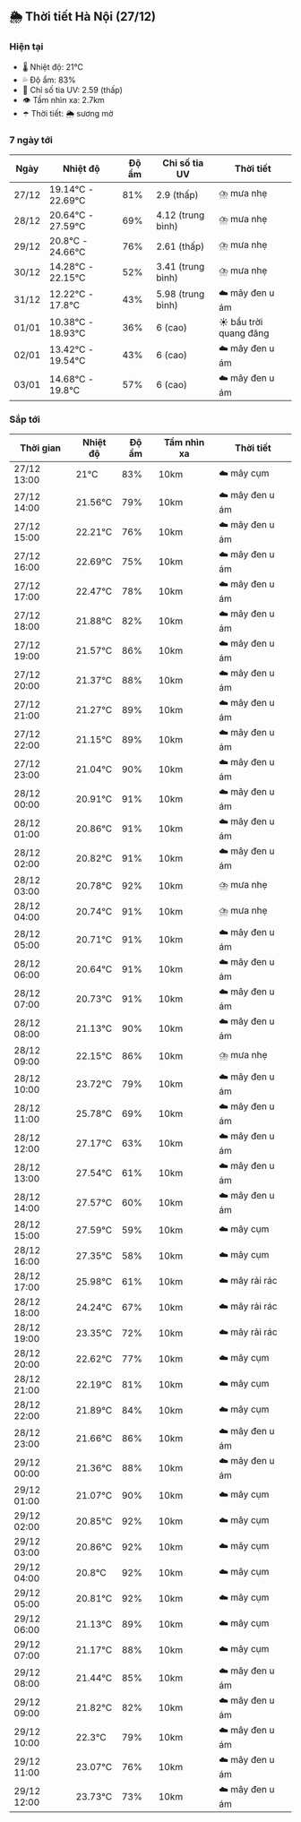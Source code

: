 ## 🌦️ Thời tiết Hà Nội (27/12)

### Hiện tại

- 🌡️ Nhiệt độ: 21℃
- 💦 Độ ẩm: 83%
- 🌟 Chỉ số tia UV: 2.59 (thấp)
- 👁️ Tầm nhìn xa: 2.7km
- ☂️ Thời tiết: 🌦️ sương mờ

### 7 ngày tới

| Ngày | Nhiệt độ | Độ ẩm | Chỉ số tia UV | Thời tiết |
| --- | --- | --- | --- | --- |
| 27/12 | 19.14℃ - 22.69℃ | 81% | 2.9 (thấp) | ⛈️ mưa nhẹ |
| 28/12 | 20.64℃ - 27.59℃ | 69% | 4.12 (trung bình) | ⛈️ mưa nhẹ |
| 29/12 | 20.8℃ - 24.66℃ | 76% | 2.61 (thấp) | ⛈️ mưa nhẹ |
| 30/12 | 14.28℃ - 22.15℃ | 52% | 3.41 (trung bình) | ⛈️ mưa nhẹ |
| 31/12 | 12.22℃ - 17.8℃ | 43% | 5.98 (trung bình) | ☁️ mây đen u ám |
| 01/01 | 10.38℃ - 18.93℃ | 36% | 6 (cao) | ☀️ bầu trời quang đãng |
| 02/01 | 13.42℃ - 19.54℃ | 43% | 6 (cao) | ☁️ mây đen u ám |
| 03/01 | 14.68℃ - 19.8℃ | 57% | 6 (cao) | ☁️ mây đen u ám |

### Sắp tới

| Thời gian | Nhiệt độ | Độ ẩm | Tầm nhìn xa | Thời tiết |
| --- | --- | --- | --- | --- |
| 27/12 13:00 | 21℃ | 83% | 10km | ☁️ mây cụm |
| 27/12 14:00 | 21.56℃ | 79% | 10km | ☁️ mây đen u ám |
| 27/12 15:00 | 22.21℃ | 76% | 10km | ☁️ mây đen u ám |
| 27/12 16:00 | 22.69℃ | 75% | 10km | ☁️ mây đen u ám |
| 27/12 17:00 | 22.47℃ | 78% | 10km | ☁️ mây đen u ám |
| 27/12 18:00 | 21.88℃ | 82% | 10km | ☁️ mây đen u ám |
| 27/12 19:00 | 21.57℃ | 86% | 10km | ☁️ mây đen u ám |
| 27/12 20:00 | 21.37℃ | 88% | 10km | ☁️ mây đen u ám |
| 27/12 21:00 | 21.27℃ | 89% | 10km | ☁️ mây đen u ám |
| 27/12 22:00 | 21.15℃ | 89% | 10km | ☁️ mây đen u ám |
| 27/12 23:00 | 21.04℃ | 90% | 10km | ☁️ mây đen u ám |
| 28/12 00:00 | 20.91℃ | 91% | 10km | ☁️ mây đen u ám |
| 28/12 01:00 | 20.86℃ | 91% | 10km | ☁️ mây đen u ám |
| 28/12 02:00 | 20.82℃ | 91% | 10km | ☁️ mây đen u ám |
| 28/12 03:00 | 20.78℃ | 92% | 10km | ⛈️ mưa nhẹ |
| 28/12 04:00 | 20.74℃ | 91% | 10km | ⛈️ mưa nhẹ |
| 28/12 05:00 | 20.71℃ | 91% | 10km | ☁️ mây đen u ám |
| 28/12 06:00 | 20.64℃ | 91% | 10km | ☁️ mây đen u ám |
| 28/12 07:00 | 20.73℃ | 91% | 10km | ☁️ mây đen u ám |
| 28/12 08:00 | 21.13℃ | 90% | 10km | ☁️ mây đen u ám |
| 28/12 09:00 | 22.15℃ | 86% | 10km | ⛈️ mưa nhẹ |
| 28/12 10:00 | 23.72℃ | 79% | 10km | ☁️ mây đen u ám |
| 28/12 11:00 | 25.78℃ | 69% | 10km | ☁️ mây đen u ám |
| 28/12 12:00 | 27.17℃ | 63% | 10km | ☁️ mây đen u ám |
| 28/12 13:00 | 27.54℃ | 61% | 10km | ☁️ mây đen u ám |
| 28/12 14:00 | 27.57℃ | 60% | 10km | ☁️ mây đen u ám |
| 28/12 15:00 | 27.59℃ | 59% | 10km | ☁️ mây cụm |
| 28/12 16:00 | 27.35℃ | 58% | 10km | ☁️ mây cụm |
| 28/12 17:00 | 25.98℃ | 61% | 10km | ☁️ mây rải rác |
| 28/12 18:00 | 24.24℃ | 67% | 10km | ☁️ mây rải rác |
| 28/12 19:00 | 23.35℃ | 72% | 10km | ☁️ mây rải rác |
| 28/12 20:00 | 22.62℃ | 77% | 10km | ☁️ mây cụm |
| 28/12 21:00 | 22.19℃ | 81% | 10km | ☁️ mây cụm |
| 28/12 22:00 | 21.89℃ | 84% | 10km | ☁️ mây cụm |
| 28/12 23:00 | 21.66℃ | 86% | 10km | ☁️ mây đen u ám |
| 29/12 00:00 | 21.36℃ | 88% | 10km | ☁️ mây đen u ám |
| 29/12 01:00 | 21.07℃ | 90% | 10km | ☁️ mây cụm |
| 29/12 02:00 | 20.85℃ | 92% | 10km | ☁️ mây cụm |
| 29/12 03:00 | 20.86℃ | 92% | 10km | ☁️ mây cụm |
| 29/12 04:00 | 20.8℃ | 92% | 10km | ☁️ mây cụm |
| 29/12 05:00 | 20.81℃ | 92% | 10km | ☁️ mây cụm |
| 29/12 06:00 | 21.13℃ | 89% | 10km | ☁️ mây cụm |
| 29/12 07:00 | 21.17℃ | 88% | 10km | ☁️ mây cụm |
| 29/12 08:00 | 21.44℃ | 85% | 10km | ☁️ mây đen u ám |
| 29/12 09:00 | 21.82℃ | 82% | 10km | ☁️ mây đen u ám |
| 29/12 10:00 | 22.3℃ | 79% | 10km | ☁️ mây đen u ám |
| 29/12 11:00 | 23.07℃ | 76% | 10km | ☁️ mây đen u ám |
| 29/12 12:00 | 23.73℃ | 73% | 10km | ☁️ mây đen u ám |

